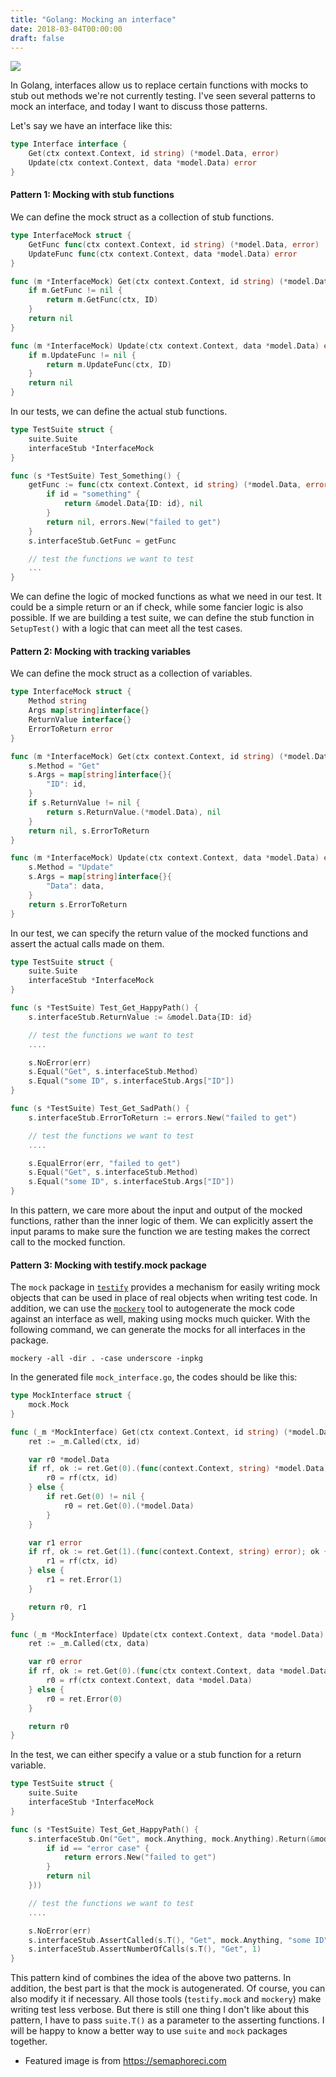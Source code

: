 ```yaml
---
title: "Golang: Mocking an interface"
date: 2018-03-04T00:00:00
draft: false
---
```


![](https://glucn.files.wordpress.com/2018/03/test-driven-development-of-go-web-applications-with-gin.png?w=1024&h=342&crop=1)

In Golang, interfaces allow us to replace certain functions with mocks to stub out methods we're not currently testing. I've seen several patterns to mock an interface, and today I want to discuss those patterns.

Let's say we have an interface like this:

```go
type Interface interface {
    Get(ctx context.Context, id string) (*model.Data, error)
    Update(ctx context.Context, data *model.Data) error
}
```

#### Pattern 1: Mocking with stub functions
We can define the mock struct as a collection of stub functions.
```go
type InterfaceMock struct {
    GetFunc func(ctx context.Context, id string) (*model.Data, error)
    UpdateFunc func(ctx context.Context, data *model.Data) error
}

func (m *InterfaceMock) Get(ctx context.Context, id string) (*model.Data, error) {
    if m.GetFunc != nil {
        return m.GetFunc(ctx, ID)
    }
    return nil
}

func (m *InterfaceMock) Update(ctx context.Context, data *model.Data) error {
    if m.UpdateFunc != nil {
        return m.UpdateFunc(ctx, ID)
    }
    return nil
}
```

In our tests, we can define the actual stub functions.

```go
type TestSuite struct {
    suite.Suite
    interfaceStub *InterfaceMock
}

func (s *TestSuite) Test_Something() {
    getFunc := func(ctx context.Context, id string) (*model.Data, error) {
        if id = "something" {
            return &model.Data{ID: id}, nil
        }
        return nil, errors.New("failed to get")
    }
    s.interfaceStub.GetFunc = getFunc

    // test the functions we want to test
    ...
}
```

We can define the logic of mocked functions as what we need in our test. It could be a simple return or an if check, while some fancier logic is also possible. If we are building a test suite, we can define the stub function in `SetupTest()` with a logic that can meet all the test cases.


#### Pattern 2: Mocking with tracking variables
We can define the mock struct as a collection of variables.
```go
type InterfaceMock struct {
    Method string
    Args map[string]interface{}
    ReturnValue interface{}
    ErrorToReturn error
}

func (m *InterfaceMock) Get(ctx context.Context, id string) (*model.Data, error){
    s.Method = "Get"
    s.Args = map[string]interface{}{
        "ID": id,
    }
    if s.ReturnValue != nil {
        return s.ReturnValue.(*model.Data), nil
    }
    return nil, s.ErrorToReturn
}

func (m *InterfaceMock) Update(ctx context.Context, data *model.Data) error {
    s.Method = "Update"
    s.Args = map[string]interface{}{
        "Data": data,
    }
    return s.ErrorToReturn
}
```

In our test, we can specify the return value of the mocked functions and assert the actual calls made on them.

```go
type TestSuite struct {
    suite.Suite
    interfaceStub *InterfaceMock
}

func (s *TestSuite) Test_Get_HappyPath() {
    s.interfaceStub.ReturnValue := &model.Data{ID: id}

    // test the functions we want to test
    ....

    s.NoError(err)
    s.Equal("Get", s.interfaceStub.Method)
    s.Equal("some ID", s.interfaceStub.Args["ID"])
}

func (s *TestSuite) Test_Get_SadPath() {
    s.interfaceStub.ErrorToReturn := errors.New("failed to get")

    // test the functions we want to test
    ....

    s.EqualError(err, "failed to get")
    s.Equal("Get", s.interfaceStub.Method)
    s.Equal("some ID", s.interfaceStub.Args["ID"])
}
```

In this pattern, we care more about the input and output of the mocked functions, rather than the inner logic of them. We can explicitly assert the input params to make sure the function we are testing makes the correct call to the mocked function.

#### Pattern 3: Mocking with testify.mock package
The `mock` package in [`testify`](https://github.com/stretchr/testify) provides a mechanism for easily writing mock objects that can be used in place of real objects when writing test code. In addition, we can use the [`mockery`](https://github.com/vektra/mockery) tool to autogenerate the mock code against an interface as well, making using mocks much quicker. With the following command, we can generate the mocks for all interfaces in the package.

```
mockery -all -dir . -case underscore -inpkg
```

In the generated file `mock_interface.go`, the codes should be like this:
```go
type MockInterface struct {
    mock.Mock
}

func (_m *MockInterface) Get(ctx context.Context, id string) (*model.Data, error) {
    ret := _m.Called(ctx, id)

    var r0 *model.Data
    if rf, ok := ret.Get(0).(func(context.Context, string) *model.Data); ok {
        r0 = rf(ctx, id)
    } else {
        if ret.Get(0) != nil {
            r0 = ret.Get(0).(*model.Data)
        }
    }

    var r1 error
    if rf, ok := ret.Get(1).(func(context.Context, string) error); ok {
        r1 = rf(ctx, id)
    } else {
        r1 = ret.Error(1)
    }

    return r0, r1
}

func (_m *MockInterface) Update(ctx context.Context, data *model.Data) error {
    ret := _m.Called(ctx, data)

    var r0 error
    if rf, ok := ret.Get(0).(func(ctx context.Context, data *model.Data) error); ok {
        r0 = rf(ctx context.Context, data *model.Data)
    } else {
        r0 = ret.Error(0)
    }

    return r0
}
```

In the test, we can either specify a value or a stub function for a return variable.

```go
type TestSuite struct {
    suite.Suite
    interfaceStub *InterfaceMock
}

func (s *TestSuite) Test_Get_HappyPath() {
    s.interfaceStub.On("Get", mock.Anything, mock.Anything).Return(&model.Data{ID: "some ID"}, func(ctx context.Context, id string) error {
        if id == "error case" {
            return errors.New("failed to get")
        }
        return nil
    }))

    // test the functions we want to test
    ....

    s.NoError(err)
    s.interfaceStub.AssertCalled(s.T(), "Get", mock.Anything, "some ID")
    s.interfaceStub.AssertNumberOfCalls(s.T(), "Get", 1)
}
```

This pattern kind of combines the idea of the above two patterns. In addition, the best part is that the mock is autogenerated. Of course, you can also modify it if necessary. All those tools (`testify.mock` and `mockery`) make writing test less verbose. But there is still one thing I don't like about this pattern, I have to pass `suite.T()` as a parameter to the asserting functions. I will be happy to know a better way to use `suite` and `mock` packages together.


* Featured image is from https://semaphoreci.com